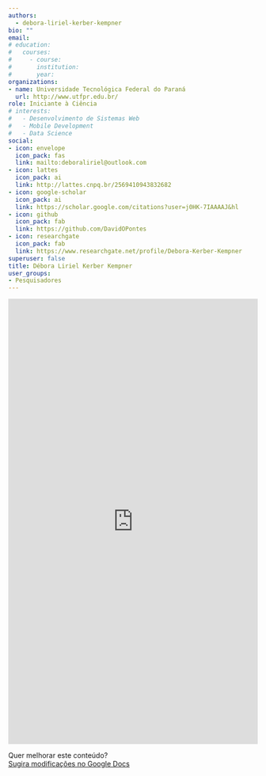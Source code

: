 ```yaml
---
authors:
  - debora-liriel-kerber-kempner
bio: ""
email: 
# education:
#   courses:
#     - course: 
#       institution: 
#       year: 
organizations:
- name: Universidade Tecnológica Federal do Paraná
  url: http://www.utfpr.edu.br/
role: Iniciante à Ciência
# interests:
#   - Desenvolvimento de Sistemas Web
#   - Mobile Development
#   - Data Science
social:
- icon: envelope
  icon_pack: fas
  link: mailto:deboraliriel@outlook.com
- icon: lattes
  icon_pack: ai
  link: http://lattes.cnpq.br/2569410943832682
- icon: google-scholar
  icon_pack: ai
  link: https://scholar.google.com/citations?user=j0HK-7IAAAAJ&hl
- icon: github
  icon_pack: fab
  link: https://github.com/DavidOPontes
- icon: researchgate
  icon_pack: fab
  link: https://www.researchgate.net/profile/Debora-Kerber-Kempner
superuser: false
title: Débora Liriel Kerber Kempner
user_groups:
- Pesquisadores
---
```


<iframe frameborder="0" style="width: 100%; height: 900px" src="https://docs.google.com/document/d/e/2PACX-1vS9dzc1eqjP7HW8r7NqOQ3Ggc35MzLiheWGlEw4d2G9hPaBLUEp_ujM4YRtJAGIrtA_laDuoSRW8tLe/pub?embedded=true"></iframe>

Quer melhorar este conteúdo?<br>
[<i class="fa fa-edit" aria-hidden="true"></i> Sugira modificações no Google Docs][edit]

[edit]: https://docs.google.com/document/d/1opiPF0_5JLVTw_93OG9Hdl68RM03KLgVGNJcF2HSNLo/edit?usp=sharing
